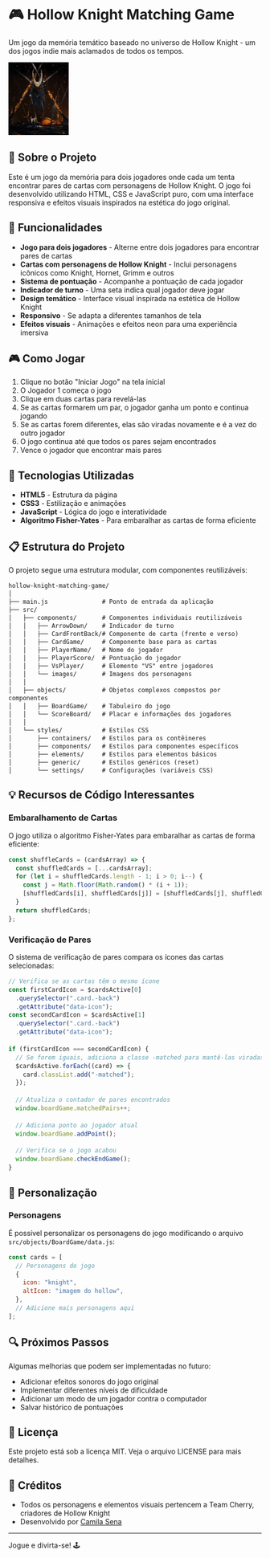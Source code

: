 # 🎮 Hollow Knight Matching Game

Um jogo da memória temático baseado no universo de Hollow Knight - um dos jogos indie mais aclamados de todos os tempos.

![Hollow Knight Matching Game](src/components/images/knight.png)

## 📖 Sobre o Projeto

Este é um jogo da memória para dois jogadores onde cada um tenta encontrar pares de cartas com personagens de Hollow Knight. O jogo foi desenvolvido utilizando HTML, CSS e JavaScript puro, com uma interface responsiva e efeitos visuais inspirados na estética do jogo original.

## 🚀 Funcionalidades

- **Jogo para dois jogadores** - Alterne entre dois jogadores para encontrar pares de cartas
- **Cartas com personagens de Hollow Knight** - Inclui personagens icônicos como Knight, Hornet, Grimm e outros
- **Sistema de pontuação** - Acompanhe a pontuação de cada jogador
- **Indicador de turno** - Uma seta indica qual jogador deve jogar
- **Design temático** - Interface visual inspirada na estética de Hollow Knight
- **Responsivo** - Se adapta a diferentes tamanhos de tela
- **Efeitos visuais** - Animações e efeitos neon para uma experiência imersiva

## 🎮 Como Jogar

1. Clique no botão "Iniciar Jogo" na tela inicial
2. O Jogador 1 começa o jogo
3. Clique em duas cartas para revelá-las
4. Se as cartas formarem um par, o jogador ganha um ponto e continua jogando
5. Se as cartas forem diferentes, elas são viradas novamente e é a vez do outro jogador
6. O jogo continua até que todos os pares sejam encontrados
7. Vence o jogador que encontrar mais pares

## 🔧 Tecnologias Utilizadas

- **HTML5** - Estrutura da página
- **CSS3** - Estilização e animações
- **JavaScript** - Lógica do jogo e interatividade
- **Algoritmo Fisher-Yates** - Para embaralhar as cartas de forma eficiente

## 📋 Estrutura do Projeto

O projeto segue uma estrutura modular, com componentes reutilizáveis:

```
hollow-knight-matching-game/
│
├── main.js               # Ponto de entrada da aplicação
├── src/
│   ├── components/       # Componentes individuais reutilizáveis
│   │   ├── ArrowDown/    # Indicador de turno
│   │   ├── CardFrontBack/# Componente de carta (frente e verso)
│   │   ├── CardGame/     # Componente base para as cartas
│   │   ├── PlayerName/   # Nome do jogador
│   │   ├── PlayerScore/  # Pontuação do jogador
│   │   ├── VsPlayer/     # Elemento "VS" entre jogadores
│   │   └── images/       # Imagens dos personagens
│   │
│   ├── objects/          # Objetos complexos compostos por componentes
│   │   ├── BoardGame/    # Tabuleiro do jogo
│   │   └── ScoreBoard/   # Placar e informações dos jogadores
│   │
│   └── styles/           # Estilos CSS
│       ├── containers/   # Estilos para os contêineres
│       ├── components/   # Estilos para componentes específicos
│       ├── elements/     # Estilos para elementos básicos
│       ├── generic/      # Estilos genéricos (reset)
│       └── settings/     # Configurações (variáveis CSS)
```

## 💡 Recursos de Código Interessantes

### Embaralhamento de Cartas

O jogo utiliza o algoritmo Fisher-Yates para embaralhar as cartas de forma eficiente:

```javascript
const shuffleCards = (cardsArray) => {
  const shuffledCards = [...cardsArray];
  for (let i = shuffledCards.length - 1; i > 0; i--) {
    const j = Math.floor(Math.random() * (i + 1));
    [shuffledCards[i], shuffledCards[j]] = [shuffledCards[j], shuffledCards[i]];
  }
  return shuffledCards;
};
```

### Verificação de Pares

O sistema de verificação de pares compara os ícones das cartas selecionadas:

```javascript
// Verifica se as cartas têm o mesmo ícone
const firstCardIcon = $cardsActive[0]
  .querySelector(".card.-back")
  .getAttribute("data-icon");
const secondCardIcon = $cardsActive[1]
  .querySelector(".card.-back")
  .getAttribute("data-icon");

if (firstCardIcon === secondCardIcon) {
  // Se forem iguais, adiciona a classe -matched para mantê-las viradas
  $cardsActive.forEach((card) => {
    card.classList.add("-matched");
  });

  // Atualiza o contador de pares encontrados
  window.boardGame.matchedPairs++;

  // Adiciona ponto ao jogador atual
  window.boardGame.addPoint();

  // Verifica se o jogo acabou
  window.boardGame.checkEndGame();
}
```

## 🎨 Personalização

### Personagens

É possível personalizar os personagens do jogo modificando o arquivo `src/objects/BoardGame/data.js`:

```javascript
const cards = [
  // Personagens do jogo
  {
    icon: "knight",
    altIcon: "imagem do hollow",
  },
  // Adicione mais personagens aqui
];
```

## 🔍 Próximos Passos

Algumas melhorias que podem ser implementadas no futuro:

- Adicionar efeitos sonoros do jogo original
- Implementar diferentes níveis de dificuldade
- Adicionar um modo de um jogador contra o computador
- Salvar histórico de pontuações

## 📄 Licença

Este projeto está sob a licença MIT. Veja o arquivo LICENSE para mais detalhes.

## 🙏 Créditos

- Todos os personagens e elementos visuais pertencem a Team Cherry, criadores de Hollow Knight
- Desenvolvido por [Camila Sena](https://github.com/camilasena-a)

---

Jogue e divirta-se! 🕹️
